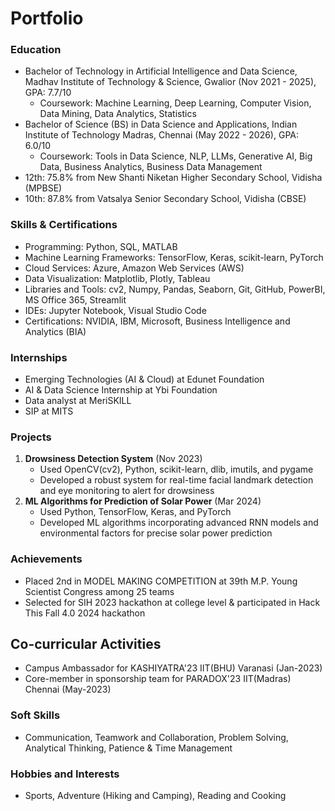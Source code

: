 # Portfolio 

### Education
- Bachelor of Technology in Artificial Intelligence and Data Science, Madhav Institute of Technology & Science, Gwalior (Nov 2021 - 2025), GPA: 7.7/10
  - Coursework: Machine Learning, Deep Learning, Computer Vision, Data Mining, Data Analytics, Statistics
- Bachelor of Science (BS) in Data Science and Applications, Indian Institute of Technology Madras, Chennai (May 2022 - 2026), GPA: 6.0/10
  - Coursework: Tools in Data Science, NLP, LLMs, Generative AI, Big Data, Business Analytics, Business Data Management
- 12th: 75.8% from New Shanti Niketan Higher Secondary School, Vidisha (MPBSE)
- 10th: 87.8% from Vatsalya Senior Secondary School, Vidisha (CBSE)

### Skills & Certifications
- Programming: Python, SQL, MATLAB
- Machine Learning Frameworks: TensorFlow, Keras, scikit-learn, PyTorch
- Cloud Services: Azure, Amazon Web Services (AWS)
- Data Visualization: Matplotlib, Plotly, Tableau
- Libraries and Tools: cv2, Numpy, Pandas, Seaborn, Git, GitHub, PowerBI, MS Office 365, Streamlit
- IDEs: Jupyter Notebook, Visual Studio Code
- Certifications: NVIDIA, IBM, Microsoft, Business Intelligence and Analytics (BIA)

### Internships
- Emerging Technologies (AI & Cloud) at Edunet Foundation
- AI & Data Science Internship at Ybi Foundation 
- Data analyst at MeriSKILL
- SIP at MITS

### Projects
1. **Drowsiness Detection System** (Nov 2023)
   - Used OpenCV(cv2), Python, scikit-learn, dlib, imutils, and pygame
   - Developed a robust system for real-time facial landmark detection and eye monitoring to alert for drowsiness
2. **ML Algorithms for Prediction of Solar Power** (Mar 2024)
   - Used Python, TensorFlow, Keras, and PyTorch
   - Developed ML algorithms incorporating advanced RNN models and environmental factors for precise solar power prediction

### Achievements
- Placed 2nd in MODEL MAKING COMPETITION at 39th M.P. Young Scientist Congress among 25 teams
- Selected for SIH 2023 hackathon at college level & participated in Hack This Fall 4.0 2024 hackathon

## Co-curricular Activities
- Campus Ambassador for KASHIYATRA'23 IIT(BHU) Varanasi (Jan-2023)
- Core-member in sponsorship team for PARADOX'23 IIT(Madras) Chennai (May-2023)

### Soft Skills
- Communication, Teamwork and Collaboration, Problem Solving, Analytical Thinking, Patience & Time Management

### Hobbies and Interests
- Sports, Adventure (Hiking and Camping), Reading and Cooking
